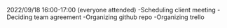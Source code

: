 2022/09/18	16:00-17:00 (everyone attended)
  -Scheduling client meeting
  -Deciding team agreement
  -Organizing github repo
  -Organizing trello
